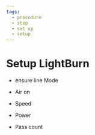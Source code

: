 ```yaml
---
tags:
  - procedure
  - step
  - set up
  - setup
---
```


# Setup LightBurn

- ensure line Mode

- Air on
- Speed
- Power
- Pass count
